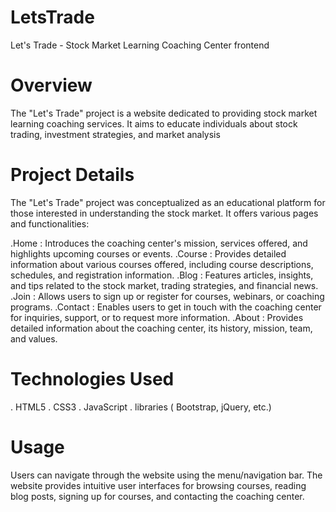 # LetsTrade    

Let's Trade - Stock Market Learning Coaching Center frontend

# Overview

The "Let's Trade" project is a website dedicated to providing stock market learning coaching services.
It aims to educate individuals about stock trading, investment strategies, and market analysis

# Project Details

The "Let's Trade" project was conceptualized as an educational platform for those interested in understanding the stock market.
It offers various pages and functionalities:

.Home : Introduces the coaching center's mission, services offered, and highlights upcoming courses or events.
.Course : Provides detailed information about various courses offered, including course descriptions, schedules, and registration information.
.Blog : Features articles, insights, and tips related to the stock market, trading strategies, and financial news.
.Join : Allows users to sign up or register for courses, webinars, or coaching programs.
.Contact : Enables users to get in touch with the coaching center for inquiries, support, or to request more information.
.About : Provides detailed information about the coaching center, its history, mission, team, and values.

# Technologies Used

  . HTML5
  . CSS3
  . JavaScript
  . libraries ( Bootstrap, jQuery, etc.)

  # Usage
  
 Users can navigate through the website using the menu/navigation bar.
The website provides intuitive user interfaces for browsing courses, 
reading blog posts, signing up for courses, and contacting the coaching center.
 

